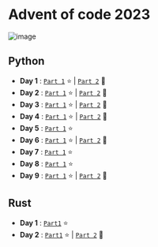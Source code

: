 # Advent of code 2023

![image](https://github.com/valentinefleith/advent-of-code-2023/assets/125041345/b5de1ec2-92da-4d22-9660-a242fcc0cc45)






## Python


- **Day 1** : [`Part 1`](/python/day-1/part1.py)  :star: | [`Part 2`](/python/day-1/part2.py) :star2:
- **Day 2** : [`Part 1`](/python/day-2/part1.py)  :star: | [`Part 2`](/python/day-2/part2.py) :star2:
- **Day 3** : [`Part 1`](/python/day-3/part1.py)  :star: | [`Part 2`](/python/day-3/part2.py) :star2:
- **Day 4** : [`Part 1`](/python/day-4/part1.py)  :star: | [`Part 2`](/python/day-4/part2.py) :star2:
- **Day 5** : [`Part 1`](/python/day-5/part1.py)  :star:
- **Day 6** : [`Part 1`](/python/day-6/part1.py)  :star: | [`Part 2`](/python/day-6/part2.py) :star2:
- **Day 7** : [`Part 1`](/python/day-7/part1.py)  :star:
- **Day 8** : [`Part 1`](/python/day-8/part1.py)  :star:
- **Day 9** : [`Part 1`](/python/day-9/part1.py)  :star: | [`Part 2`](/python/day-9/part2.py) :star2:

## Rust

- **Day 1** : [`Part1`](/rust/day-01a/src/main.rs) :star:
- **Day 2** : [`Part1`](/rust/day-02a/src/main.rs) :star: | [`Part 2`](/rust/day-02b/src/main.rs) :star2:

